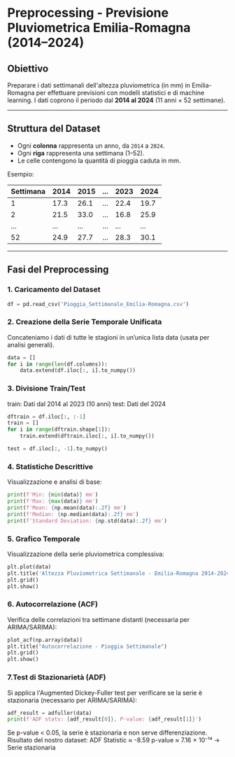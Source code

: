 # Preprocessing - Previsione Pluviometrica Emilia-Romagna (2014–2024)

## Obiettivo

Preparare i dati settimanali dell'altezza pluviometrica (in mm) in Emilia-Romagna per effettuare previsioni con modelli
statistici e di machine learning. I dati coprono il periodo dal **2014 al 2024** (11 anni × 52 settimane).

---

## Struttura del Dataset

- Ogni **colonna** rappresenta un anno, da `2014` a `2024`.
- Ogni **riga** rappresenta una settimana (1–52).
- Le celle contengono la quantità di pioggia caduta in mm.

Esempio:

| Settimana | 2014 | 2015 | ... | 2023 | 2024 |
|-----------|------|------|-----|------|------|
| 1         | 17.3 | 26.1 | ... | 22.4 | 19.7 |
| 2         | 21.5 | 33.0 | ... | 16.8 | 25.9 |
| ...       | ...  | ...  | ... | ...  | ...  |
| 52        | 24.9 | 27.7 | ... | 28.3 | 30.1 |

---

## Fasi del Preprocessing

### 1. Caricamento del Dataset

```python
df = pd.read_csv('Pioggia_Settimanale_Emilia-Romagna.csv')
```

### 2. Creazione della Serie Temporale Unificata

Concateniamo i dati di tutte le stagioni in un’unica lista data (usata per analisi generali).

```python
data = []
for i in range(len(df.columns)):
    data.extend(df.iloc[:, i].to_numpy())
```

### 3. Divisione Train/Test

train: Dati dal 2014 al 2023 (10 anni)
test: Dati del 2024

```python
dftrain = df.iloc[:, :-1]
train = []
for i in range(dftrain.shape[1]):
    train.extend(dftrain.iloc[:, i].to_numpy())

test = df.iloc[:, -1].to_numpy()
```

### 4. Statistiche Descrittive

Visualizzazione e analisi di base:

```python
print(f'Min: {min(data)} mm')
print(f'Max: {max(data)} mm')
print(f'Mean: {np.mean(data):.2f} mm')
print(f'Median: {np.median(data):.2f} mm')
print(f'Standard Deviation: {np.std(data):.2f} mm')
```

### 5. Grafico Temporale
Visualizzazione della serie pluviometrica complessiva:

```python
plt.plot(data)
plt.title('Altezza Pluviometrica Settimanale - Emilia-Romagna 2014-2024')
plt.grid()
plt.show()
```

### 6. Autocorrelazione (ACF)
Verifica delle correlazioni tra settimane distanti (necessaria per ARIMA/SARIMA):

```python
plot_acf(np.array(data))
plt.title("Autocorrelazione - Pioggia Settimanale")
plt.grid()
plt.show()
```

### 7.Test di Stazionarietà (ADF)
Si applica l'Augmented Dickey-Fuller test per verificare se la serie è stazionaria (necessario per ARIMA/SARIMA):

```python
adf_result = adfuller(data)
print(f'ADF stats: {adf_result[0]}, P-value: {adf_result[1]}')
```

Se p-value < 0.05, la serie è stazionaria e non serve differenziazione.
Risultato del nostro dataset:
ADF Statistic ≈ -8.59
p-value ≈ 7.16 × 10⁻¹⁴ → Serie stazionaria